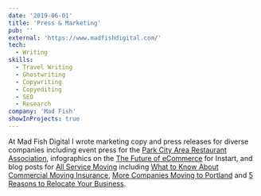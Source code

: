 ```yaml
---
date: '2019-06-01'
title: 'Press & Marketing'
pub: ''
external: 'https://www.madfishdigital.com/'
tech:
  - Writing
skills:
  - Travel Writing
  - Ghostwriting
  - Copywriting
  - Copyediting
  - SEO
  - Research
company: 'Mad Fish'
showInProjects: true
---
```


At Mad Fish Digital I wrote marketing copy and press releases for diverse companies including event press for the [Park City Area Restaurant Association](https://parkcityrestaurants.com/), infographics on the [The Future of eCommerce](./work/Instart-The-Future-of-eCommerce-Infographic-V2.png) for Instart, and blog posts for [All Service Moving](https://allservicemoving.com/) including [What to Know About Commercial Moving Insurance](https://allservicemoving.com/blog/what-to-know-about-commercial-mover-insurance/), [More Companies Moving to Portland](https://allservicemoving.com/blog/more-companies-moving-to-portland-in-2019/) and [5 Reasons to Relocate Your Business](https://allservicemoving.com/blog/5-reasons-to-relocate-your-business/).
